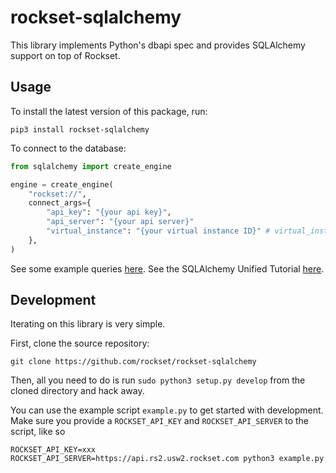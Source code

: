 # rockset-sqlalchemy
This library implements Python's dbapi spec and provides SQLAlchemy support on top of Rockset.

## Usage
To install the latest version of this package, run:

    pip3 install rockset-sqlalchemy

To connect to the database:

```python
from sqlalchemy import create_engine

engine = create_engine(
    "rockset://",
    connect_args={
        "api_key": "{your api key}",
        "api_server": "{your api server}"
        "virtual_instance": "{your virtual instance ID}" # virtual_instance is optional
    },
)
```

See some example queries [here](https://github.com/rockset/rockset-sqlalchemy/blob/main/example.py). See the SQLAlchemy Unified Tutorial [here](https://docs.sqlalchemy.org/en/20/tutorial/index.html).

## Development
Iterating on this library is very simple.

First, clone the source repository:

    git clone https://github.com/rockset/rockset-sqlalchemy

Then, all you need to do is run `sudo python3 setup.py develop` from the cloned directory and hack away.

You can use the example script `example.py` to get started with development. Make sure you provide a `ROCKSET_API_KEY` and `ROCKSET_API_SERVER` to the script, like so

```
ROCKSET_API_KEY=xxx ROCKSET_API_SERVER=https://api.rs2.usw2.rockset.com python3 example.py
```
